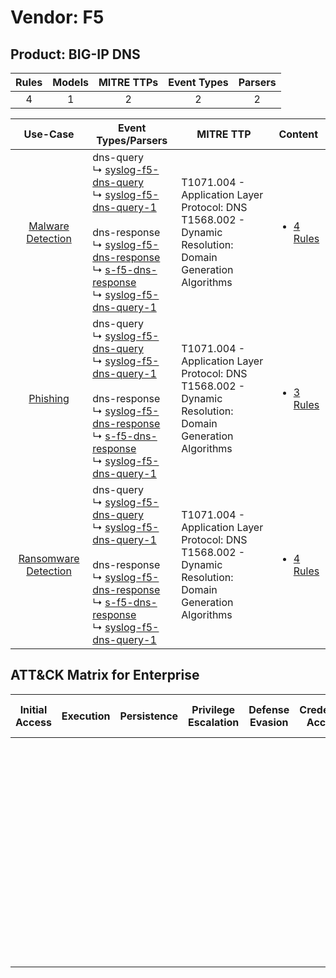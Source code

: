Vendor: F5
==========
Product: BIG-IP DNS
-------------------
| Rules | Models | MITRE TTPs | Event Types | Parsers |
|:-----:|:------:|:----------:|:-----------:|:-------:|
|   4   |   1    |     2      |      2      |    2    |

|                               Use-Case                               | Event Types/Parsers                                                                                                                                                                                                                                                                                                                                                                                                             | MITRE TTP                                                                                                       | Content                                                                             |
|:--------------------------------------------------------------------:| ------------------------------------------------------------------------------------------------------------------------------------------------------------------------------------------------------------------------------------------------------------------------------------------------------------------------------------------------------------------------------------------------------------------------------- | --------------------------------------------------------------------------------------------------------------- | ----------------------------------------------------------------------------------- |
|    [Malware Detection](../../../UseCases/uc_malware_detection.md)    |  dns-query<br> ↳ [syslog-f5-dns-query](Parsers/parserContent_syslog-f5-dns-query.md)<br> ↳ [syslog-f5-dns-query-1](Parsers/parserContent_syslog-f5-dns-query-1.md)<br><br> dns-response<br> ↳ [syslog-f5-dns-response](Parsers/parserContent_syslog-f5-dns-response.md)<br> ↳ [s-f5-dns-response](Parsers/parserContent_s-f5-dns-response.md)<br> ↳ [syslog-f5-dns-query-1](Parsers/parserContent_syslog-f5-dns-query-1.md)<br> | T1071.004 - Application Layer Protocol: DNS<br>T1568.002 - Dynamic Resolution: Domain Generation Algorithms<br> | [<ul><li>4 Rules</li></ul>](Rules_Models/r_m_f5_big-ip_dns_Malware_Detection.md)    |
|             [Phishing](../../../UseCases/uc_phishing.md)             |  dns-query<br> ↳ [syslog-f5-dns-query](Parsers/parserContent_syslog-f5-dns-query.md)<br> ↳ [syslog-f5-dns-query-1](Parsers/parserContent_syslog-f5-dns-query-1.md)<br><br> dns-response<br> ↳ [syslog-f5-dns-response](Parsers/parserContent_syslog-f5-dns-response.md)<br> ↳ [s-f5-dns-response](Parsers/parserContent_s-f5-dns-response.md)<br> ↳ [syslog-f5-dns-query-1](Parsers/parserContent_syslog-f5-dns-query-1.md)<br> | T1071.004 - Application Layer Protocol: DNS<br>T1568.002 - Dynamic Resolution: Domain Generation Algorithms<br> | [<ul><li>3 Rules</li></ul>](Rules_Models/r_m_f5_big-ip_dns_Phishing.md)             |
| [Ransomware Detection](../../../UseCases/uc_ransomware_detection.md) |  dns-query<br> ↳ [syslog-f5-dns-query](Parsers/parserContent_syslog-f5-dns-query.md)<br> ↳ [syslog-f5-dns-query-1](Parsers/parserContent_syslog-f5-dns-query-1.md)<br><br> dns-response<br> ↳ [syslog-f5-dns-response](Parsers/parserContent_syslog-f5-dns-response.md)<br> ↳ [s-f5-dns-response](Parsers/parserContent_s-f5-dns-response.md)<br> ↳ [syslog-f5-dns-query-1](Parsers/parserContent_syslog-f5-dns-query-1.md)<br> | T1071.004 - Application Layer Protocol: DNS<br>T1568.002 - Dynamic Resolution: Domain Generation Algorithms<br> | [<ul><li>4 Rules</li></ul>](Rules_Models/r_m_f5_big-ip_dns_Ransomware_Detection.md) |

ATT&CK Matrix for Enterprise
----------------------------
| Initial Access | Execution | Persistence | Privilege Escalation | Defense Evasion | Credential Access | Discovery | Lateral Movement | Collection | Command and Control                                                                                                                                                                                                                                                                                                                                     | Exfiltration | Impact |
| -------------- | --------- | ----------- | -------------------- | --------------- | ----------------- | --------- | ---------------- | ---------- | ------------------------------------------------------------------------------------------------------------------------------------------------------------------------------------------------------------------------------------------------------------------------------------------------------------------------------------------------------- | ------------ | ------ |
|                |           |             |                      |                 |                   |           |                  |            | [Application Layer Protocol: DNS](https://attack.mitre.org/techniques/T1071/004)<br><br>[Dynamic Resolution](https://attack.mitre.org/techniques/T1568)<br><br>[Dynamic Resolution: Domain Generation Algorithms](https://attack.mitre.org/techniques/T1568/002)<br><br>[Application Layer Protocol](https://attack.mitre.org/techniques/T1071)<br><br> |              |        |